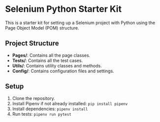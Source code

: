 # Selenium Python Starter Kit

This is a starter kit for setting up a Selenium project with Python using the Page Object Model (POM) structure.

## Project Structure

- **Pages/**: Contains all the page classes.
- **Tests/**: Contains all the test cases.
- **Utils/**: Contains utility classes and methods.
- **Config/**: Contains configuration files and settings.

## Setup

1. Clone the repository.
2. Install Pipenv if not already installed: `pip install pipenv`
3. Install dependencies: `pipenv install`
4. Run tests: `pipenv run pytest`
